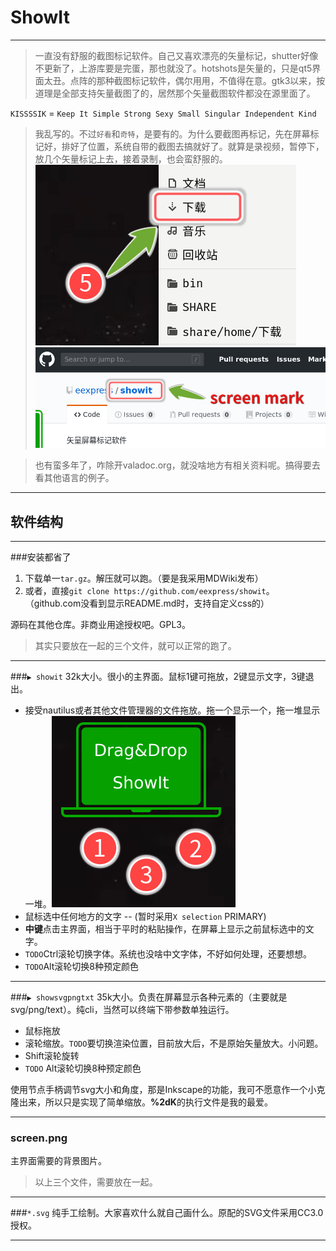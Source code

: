 # ShowIt
---
> 一直没有舒服的截图标记软件。自己又喜欢漂亮的矢量标记，shutter好像不更新了，上游库要是完蛋，那也就没了。hotshots是矢量的，只是qt5界面太丑。点阵的那种截图标记软件，偶尔用用，不值得在意。gtk3以来，按道理是全部支持矢量截图了的，居然那个矢量截图软件都没在源里面了。

`KISSSSIK` = `Keep It Simple Strong Sexy Small Singular Independent Kind`

> 我乱写的。不过`好看`和`奇特`，是要有的。为什么要截图再标记，先在屏幕标记好，排好了位置，系统自带的截图去搞就好了。就算是录视频，暂停下，放几个矢量标记上去，接着录制，也会蛮舒服的。
![演示](shot1.png)
![演示](shot2.png)

>也有蛮多年了，咋除开valadoc.org，就没啥地方有相关资料呢。搞得要去看其他语言的例子。

---

## 软件结构
---
###安装都省了
1. 下载单一`tar.gz`。解压就可以跑。（要是我采用MDWiki发布）
1. 或者，直接`git clone https://github.com/eexpress/showit`。（github.com没看到显示README.md时，支持自定义css的）

源码在其他仓库。非商业用途授权吧。GPL3。

>其实只要放在一起的三个文件，就可以正常的跑了。

---

###`▶ showit`
32k大小。很小的主界面。鼠标1键可拖放，2键显示文字，3键退出。

* 接受nautilus或者其他文件管理器的文件拖放。拖一个显示一个，拖一堆显示一堆。![演示](shot0.png)
* 鼠标选中任何地方的文字 -- (暂时采用`X selection` PRIMARY)
* **中键**点击主界面，相当于平时的粘贴操作，在屏幕上显示之前鼠标选中的文字。
* `TODO`Ctrl滚轮切换字体。系统也没啥中文字体，不好如何处理，还要想想。
* `TODO`Alt滚轮切换8种预定颜色

---
###`▶ showsvgpngtxt`
35k大小。负责在屏幕显示各种元素的（主要就是svg/png/text）。纯cli，当然可以终端下带参数单独运行。

* 鼠标拖放
* 滚轮缩放。`TODO`要切换渲染位置，目前放大后，不是原始矢量放大。小问题。
* Shift滚轮旋转
* `TODO` Alt滚轮切换8种预定颜色

使用节点手柄调节svg大小和角度，那是Inkscape的功能，我可不愿意作一个小克隆出来，所以只是实现了简单缩放。**%2dK**的执行文件是我的最爱。

---
### screen.png
主界面需要的背景图片。

> 以上三个文件，需要放在一起。

---

###`*.svg`
纯手工绘制。大家喜欢什么就自己画什么。原配的SVG文件采用CC3.0授权。

---
